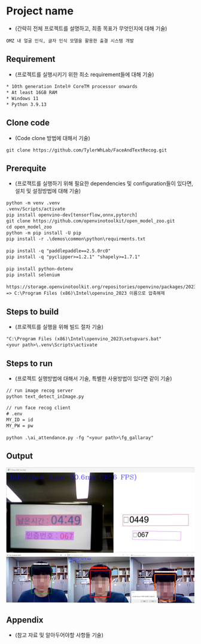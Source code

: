 # Project name

* (간략히 전체 프로젝트를 설명하고, 최종 목표가 무엇인지에 대해 기술)
```
OMZ 내 얼굴 인식, 글자 인식 모델을 활용한 출결 시스템 개발
```

## Requirement

* (프로젝트를 실행시키기 위한 최소 requirement들에 대해 기술)

```
* 10th generation Intel® CoreTM processor onwards
* At least 16GB RAM
* Windows 11
* Python 3.9.13
```



## Clone code

* (Code clone 방법에 대해서 기술)

```
git clone https://github.com/TylerWhLab/FaceAndTextRecog.git
```

## Prerequite

* (프로잭트를 실행하기 위해 필요한 dependencies 및 configuration들이 있다면, 설치 및 설정방법에 대해 기술)
```
python -m venv .venv
.venv/Scripts/activate
pip install openvino-dev[tensorflow,onnx,pytorch]
git clone https://github.com/openvinotoolkit/open_model_zoo.git
cd open_model_zoo
python -m pip install -U pip
pip install -r .\demos\common\python\requirments.txt

pip install -q "paddlepaddle==2.5.0rc0"
pip install -q "pyclipper>=1.2.1" "shapely>=1.7.1"

pip install python-dotenv
pip install selenium

https://storage.openvinotoolkit.org/repositories/openvino/packages/2023.0.1/windows/w_openvino_toolkit_windows_2023.0.1.11005.fa1c41994f3_x86_64.zip
=> C:\Program Files (x86)\Intel\openvino_2023 이름으로 압축해제
```

## Steps to build

* (프로젝트를 실행을 위해 빌드 절차 기술)
```
"C:\Program Files (x86)\Intel\openvino_2023\setupvars.bat"
<your path>\.venv\Scripts\activate
```

## Steps to run

* (프로젝트 실행방법에 대해서 기술, 특별한 사용방법이 있다면 같이 기술)

```
// run image recog server
python text_detect_inImage.py
```

```
// run face recog client
# .env
MY_ID = id
MY_PW = pw

python .\ai_attendance.py -fg "<your path>\fg_gallaray"
```

## Output

![./text.png](./text.png)
![./facerecog.png](./facerecog.png)


## Appendix

* (참고 자료 및 알아두어야할 사항들 기술)
